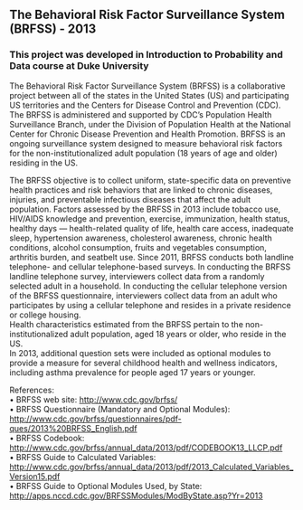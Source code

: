 ## The Behavioral Risk Factor Surveillance System (BRFSS) - 2013

### This project was developed in Introduction to Probability and Data course at Duke University
The Behavioral Risk Factor Surveillance System (BRFSS) is a collaborative project between all of the states in the United States (US) and participating US territories and the Centers for Disease Control and Prevention (CDC). The BRFSS is administered and supported by CDC’s Population Health Surveillance Branch, under the Division of Population Health at the National Center for Chronic Disease Prevention and Health Promotion. BRFSS is an ongoing surveillance system designed to measure behavioral risk factors for the non-institutionalized adult population (18 years of age and older) residing in the US. <br>

The BRFSS objective is to collect uniform, state-specific data on preventive health practices and risk behaviors that are linked to chronic diseases, injuries, and preventable infectious diseases that affect the adult population. Factors assessed by the BRFSS in 2013 include tobacco use, HIV/AIDS knowledge and prevention, exercise, immunization, health status, healthy days — health-related quality of life, health care access, inadequate sleep, hypertension awareness, cholesterol awareness, chronic health conditions, alcohol consumption, fruits and vegetables consumption, arthritis burden, and seatbelt use. Since 2011, BRFSS conducts both landline telephone- and cellular telephone-based surveys. In conducting the BRFSS landline telephone survey, interviewers collect data from a randomly selected adult in a household. In conducting the cellular telephone version of the BRFSS questionnaire, interviewers collect data from an adult who participates by using a cellular telephone and resides in a private residence or college housing.<br>
Health characteristics estimated from the BRFSS pertain to the non-institutionalized adult population, aged 18 years or older, who reside in the US. <br>
In 2013, additional question sets were included as optional modules to provide a measure for several childhood health and wellness indicators, including asthma prevalence for people aged 17 years or younger.

References: <br>
•	BRFSS web site: http://www.cdc.gov/brfss/ <br>
•	BRFSS Questionnaire (Mandatory and Optional Modules): http://www.cdc.gov/brfss/questionnaires/pdf-ques/2013%20BRFSS_English.pdf <br>
•	BRFSS Codebook: http://www.cdc.gov/brfss/annual_data/2013/pdf/CODEBOOK13_LLCP.pdf <br>
•	BRFSS Guide to Calculated Variables: http://www.cdc.gov/brfss/annual_data/2013/pdf/2013_Calculated_Variables_Version15.pdf <br>
•	BRFSS Guide to Optional Modules Used, by State: http://apps.nccd.cdc.gov/BRFSSModules/ModByState.asp?Yr=2013 <br>
